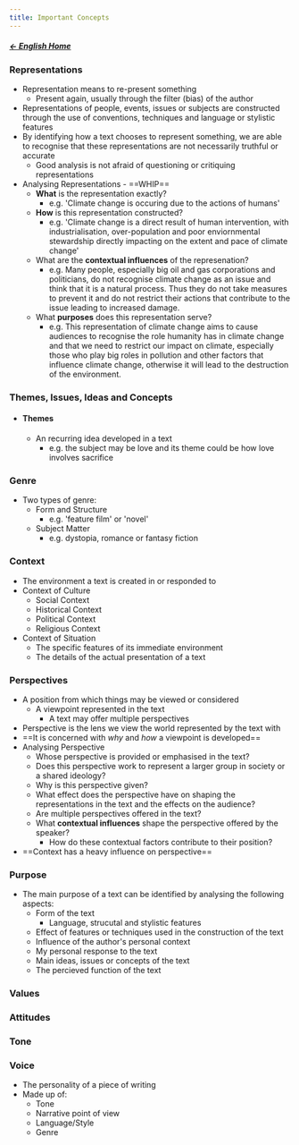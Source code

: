 ```yaml
---
title: Important Concepts
---
```


##### [← English Home](English%20Home%20-%20Year%2011)

### Representations
- Representation means to re-present something
	- Present again, usually through the filter (bias) of the author
- Representations of people, events, issues or subjects are constructed through the use of conventions, techniques and language or stylistic features
- By identifying how a text chooses to represent something, we are able to recognise that these representations are not necessarily truthful or accurate
	- Good analysis is not afraid of questioning or critiquing representations
- Analysing Representations - ==WHIP==
	- **What** is the representation exactly?
		- e.g. 'Climate change is occuring due to the actions of humans'
	- **How** is this representation constructed?
		- e.g. 'Climate change is a direct result of human intervention, with industrialisation, over-population and poor enviornmental stewardship directly impacting on the extent and pace of climate change'
	- What are the **contextual influences** of the represenation?
		- e.g. Many people, especially big oil and gas corporations and politicians, do not recognise climate change as an issue and think that it is a natural process. Thus they do not take measures to prevent it and do not restrict their actions that contribute to the issue leading to increased damage.
	- What **purposes** does this representation serve?
		- e.g. This representation of climate change aims to cause audiences to recognise the role humanity has in climate change and that we need to restrict our impact on climate, especially those who play big roles in pollution and other factors that influence climate change, otherwise it will lead to the destruction of the environment.

### Themes, Issues, Ideas and Concepts
- #### Themes
	- An recurring idea developed in a text
		- e.g. the subject may be love and its theme could be how love involves sacrifice

### Genre
- Two types of genre:
	- Form and Structure
		- e.g. 'feature film' or 'novel'
	- Subject Matter
		- e.g. dystopia, romance or fantasy fiction

### Context
- The environment a text is created in or responded to
- Context of Culture
	- Social Context
	- Historical Context
	- Political Context
	- Religious Context
- Context of Situation
	- The specific features of its immediate environment
	- The details of the actual presentation of a text

### Perspectives
- A position from which things may be viewed or considered
	- A viewpoint represented in the text
		- A text may offer multiple perspectives
- Perspective is the lens we view the world represented by the text with
- ==It is concerned with *why* and *how* a viewpoint is developed==
- Analysing Perspective
	- Whose perspective is provided or emphasised in the text?
	- Does this perspective work to represent a larger group in society or a shared ideology?
	- Why is this perspective given?
	- What effect does the perspective have on shaping the representations in the text and the effects on the audience?
	- Are multiple perspectives offered in the text?
	- What **contextual influences** shape the perspective offered by the speaker? 
		- How do these contextual factors contribute to their position?
- ==Context has a heavy influence on perspective==

### Purpose
- The main purpose of a text can be identified by analysing the following aspects:
	- Form of the text
		- Language, strucutal and stylistic features
	- Effect of features or techniques used in the construction of the text
	- Influence of the author's personal context
	- My personal response to the text
	- Main ideas, issues or concepts of the text
	- The percieved function of the text

### Values

### Attitudes

### Tone

### Voice
- The personality of a piece of writing
- Made up of:
	- Tone
	- Narrative point of view
	- Language/Style
	- Genre